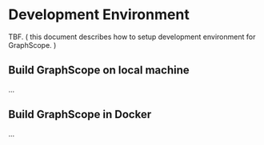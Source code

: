 # Development Environment 

TBF.
( this document describes how to setup development environment for GraphScope. )

## Build GraphScope on local machine
...

## Build GraphScope in Docker
...